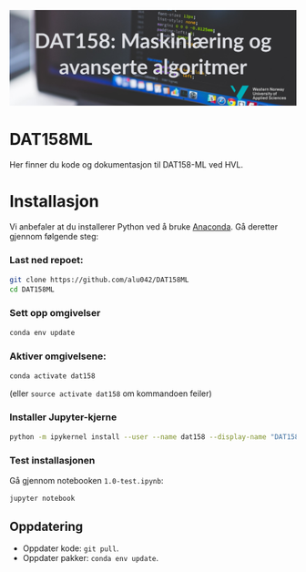 ![DAT158 image](./assets/dat158-1.jpg)

# DAT158ML
Her finner du kode og dokumentasjon til DAT158-ML ved HVL. 

# Installasjon
Vi anbefaler at du installerer Python ved å bruke [Anaconda](https://www.anaconda.com/distribution). Gå deretter gjennom følgende steg: 
### Last ned repoet: 
```bash
git clone https://github.com/alu042/DAT158ML
cd DAT158ML
```
### Sett opp omgivelser
```bash
conda env update
```

### Aktiver omgivelsene:
```bash
conda activate dat158
```
(eller `source activate dat158` om kommandoen feiler)

### Installer Jupyter-kjerne
```bash
python -m ipykernel install --user --name dat158 --display-name "DAT158"
```

### Test installasjonen
Gå gjennom notebooken `1.0-test.ipynb`:
```bash
jupyter notebook
```

## Oppdatering
* Oppdater kode: `git pull`. 
* Oppdater pakker: `conda env update`.





